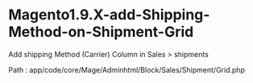 # Magento1.9.X-add-Shipping-Method-on-Shipment-Grid
Add shipping Method (Carrier) Column in Sales > shipments

Path : app/code/core/Mage/Adminhtml/Block/Sales/Shipment/Grid.php
